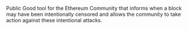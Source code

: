 Public Good tool for the Ethereum Community that informs  when a block may have been intentionally censored and allows the community to take action against these intentional attacks.
